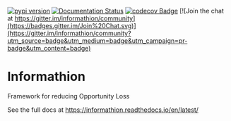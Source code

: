 [![pypi version](https://img.shields.io/pypi/v/informathion.svg)](https://pypi.python.org/pypi/informathion)
[![Documentation Status](https://readthedocs.org/projects/informathion/badge/?version=latest)](https://informathion.readthedocs.io/en/latest/?badge=latest)
[![codecov Badge](https://codecov.io/gh/migueltorrescosta/informathion/branch/main/graph/badge.svg)](https://codecov.io/gh/migueltorrescosta/informathion)
[![Join the chat at https://gitter.im/informathion/community](https://badges.gitter.im/Join%20Chat.svg)](https://gitter.im/informathion/community?utm_source=badge&utm_medium=badge&utm_campaign=pr-badge&utm_content=badge)

# Informathion
Framework for reducing Opportunity Loss

See the full docs at https://informathion.readthedocs.io/en/latest/